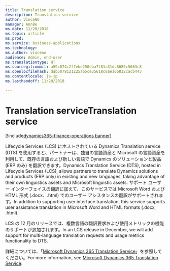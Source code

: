 ```yaml
---
title: Translation service
description: Translation service
author: VinceNO
manager: AnnBe
ms.date: 11/20/2018
ms.topic: article
ms.prod: 
ms.service: business-applications
ms.technology: 
ms.author: vinceno
audience: Admin, end-user
ms.translationtype: HT
ms.sourcegitcommit: a59c074c2f7ebe250eba7f81a31dc8686c5663c8
ms.openlocfilehash: dab5078121225a65ce35618c8ae16b812cacb443
ms.contentlocale: ja-jp
ms.lasthandoff: 11/20/2018

---
```

#  <a name="translation-service"></a><span data-ttu-id="60837-103">Translation service</span><span class="sxs-lookup"><span data-stu-id="60837-103">Translation service</span></span>

[!include[dynamics365-finance-operations banner](../includes/dynamics365-finance-operations.md)]

<span data-ttu-id="60837-104">Lifecycle Services (LCS) にホストされている Dynamics Translation service (DTS) を使用すると、パートナーは、独自の言語資産と Microsoft の言語資産を利用して、既存の言語および新しい言語で Dynamics のソリューションと製品 (ERP のみ) を翻訳できます。</span><span class="sxs-lookup"><span data-stu-id="60837-104">Dynamics Translation Service (DTS), hosted in Lifecycle Services (LCS), allows partners to translate Dynamics solutions and products (ERP only) in existing and new languages, taking advantage of their own linguistics assets and Microsoft linguistic assets.</span></span> <span data-ttu-id="60837-105">サポート ユーザー インターフェイスの翻訳に加えて、このサービスでは Microsoft Word および HTML 形式 (.docx、.html) でのユーザー アシスタンスの翻訳がサポートされます。</span><span class="sxs-lookup"><span data-stu-id="60837-105">In addition to supporting user interface translation, this service supports user assistance translation in Microsoft Word and HTML formats (.docx, .html).</span></span> 

<span data-ttu-id="60837-106">LCS の 12 月のリリースでは、複数言語の翻訳要求および使用メトリックの機能のサポートが追加されます。</span><span class="sxs-lookup"><span data-stu-id="60837-106">In an LCS release in December, we will add support for multi-language translation requests and usage metrics functionality to DTS.</span></span>

<span data-ttu-id="60837-107">詳細については、「[Microsoft Dynamics 365 Translation Service](https://docs.microsoft.com/en-us/dynamics365/unified-operations/dev-itpro/lifecycle-services/translation-service-overview)」を参照してください。</span><span class="sxs-lookup"><span data-stu-id="60837-107">For more information, see [Microsoft Dynamics 365 Translation Service](https://docs.microsoft.com/en-us/dynamics365/unified-operations/dev-itpro/lifecycle-services/translation-service-overview).</span></span>

